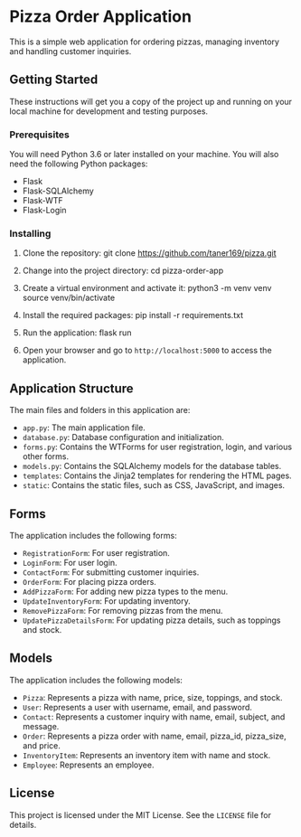 # Pizza Order Application

This is a simple web application for ordering pizzas, managing inventory and handling customer inquiries.

## Getting Started

These instructions will get you a copy of the project up and running on your local machine for development and testing purposes.

### Prerequisites

You will need Python 3.6 or later installed on your machine. You will also need the following Python packages:

- Flask
- Flask-SQLAlchemy
- Flask-WTF
- Flask-Login

### Installing

1. Clone the repository:
git clone https://github.com/taner169/pizza.git

2. Change into the project directory:
cd pizza-order-app

3. Create a virtual environment and activate it:
python3 -m venv venv
source venv/bin/activate

4. Install the required packages:
pip install -r requirements.txt

5. Run the application:
flask run


6. Open your browser and go to `http://localhost:5000` to access the application.

## Application Structure

The main files and folders in this application are:

- `app.py`: The main application file.
- `database.py`: Database configuration and initialization.
- `forms.py`: Contains the WTForms for user registration, login, and various other forms.
- `models.py`: Contains the SQLAlchemy models for the database tables.
- `templates`: Contains the Jinja2 templates for rendering the HTML pages.
- `static`: Contains the static files, such as CSS, JavaScript, and images.

## Forms

The application includes the following forms:

- `RegistrationForm`: For user registration.
- `LoginForm`: For user login.
- `ContactForm`: For submitting customer inquiries.
- `OrderForm`: For placing pizza orders.
- `AddPizzaForm`: For adding new pizza types to the menu.
- `UpdateInventoryForm`: For updating inventory.
- `RemovePizzaForm`: For removing pizzas from the menu.
- `UpdatePizzaDetailsForm`: For updating pizza details, such as toppings and stock.

## Models

The application includes the following models:

- `Pizza`: Represents a pizza with name, price, size, toppings, and stock.
- `User`: Represents a user with username, email, and password.
- `Contact`: Represents a customer inquiry with name, email, subject, and message.
- `Order`: Represents a pizza order with name, email, pizza_id, pizza_size, and price.
- `InventoryItem`: Represents an inventory item with name and stock.
- `Employee`: Represents an employee.

## License

This project is licensed under the MIT License. See the `LICENSE` file for details.
